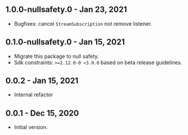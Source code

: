 ## 1.0.0-nullsafety.0 - Jan 23, 2021

-   Bugfixes: cancel `StreamSubscription` not remove listener.

## 0.1.0-nullsafety.0 - Jan 15, 2021

-   Migrate this package to null safety.
-   Sdk constraints: `>=2.12.0-0 <3.0.0` based on beta release guidelines.

## 0.0.2 - Jan 15, 2021

-   Internal refactor

## 0.0.1 - Dec 15, 2020

-   Initial version.